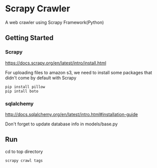 # Scrapy Crawler

A web crawler using Scrapy Framework(Python)

## Getting Started

### Scrapy
https://docs.scrapy.org/en/latest/intro/install.html

For uploading files to amazon s3, we need to install some packages that didn't come by default with Scrapy
```
pip install pillow
pip intall boto
```

### sqlalchemy
http://docs.sqlalchemy.org/en/latest/intro.html#installation-guide

Don't forget to update database info in models/base.py

## Run
cd to top directory
```
scrapy crawl tags
```
